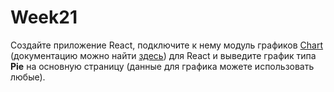 # Week21

Создайте приложение React, подключите к нему модуль графиков [Chart](https://www.npmjs.com/package/react-google-charts) (документацию можно найти [здесь](https://www.react-google-charts.com/)) для React и выведите график типа **Pie** на основную страницу (данные для графика можете использовать любые).
